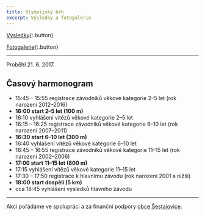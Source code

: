 ```yaml
---
title: Olympijský běh
excerpt: Výsledky a fotogalerie
---
```


[Výsledky](http://www.olympijskybeh.cz/vysledky/praha-sestajovice/){:.button}

[Fotogalerie](http://sokolsestajovice.rajce.idnes.cz/T-mobile_Olympijsky_beh/){:.button}

---

Proběhl 21. 6. 2017.

## Časový harmonogram

* 15:45 – 15:55 registrace závodníků věkové kategorie 2–5 let (rok narození 2012–2016)
* **16:00 start 2–5 let (100 m)**
* 16:10 vyhlášení vítězů věkové kategorie 2–5 let
* 16:15 – 16:25 registrace závodníků věkové kategorie 6–10 let (rok narození 2007–2011)
* **16:30 start 6–10 let (300 m)**
* 16:40 vyhlášení vítězů věkové kategorie 6–10 let
* 16:45 – 16:55 registrace závodníků věkové kategorie 11–15 let (rok narození 2002–2006)
* **17:00 start 11–15 let (800 m)**
* 17:15 vyhlášení vítězů věkové kategorie 11–15 let
* 17:30 – 17:50 registrace k hlavnímu závodu (rok narození 2001 a nižší)
* **18:00 start dospělí (5 km)**
* cca 18:45 vyhlášení výsledků hlavního závodu


---

Akci pořádáme ve spolupráci a za finanční podpory [obce Šestajovice](http://www.sestajovice.cz).